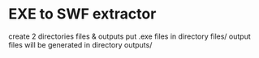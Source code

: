 # EXE to SWF extractor
create 2 directories files & outputs
put .exe files in directory files/
output files will be generated in directory outputs/
